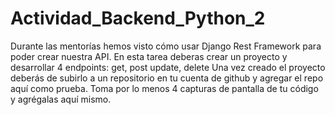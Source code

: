 # Actividad_Backend_Python_2
 Durante las mentorías hemos visto cómo usar Django Rest Framework para poder crear nuestra API.    En esta tarea deberas crear un proyecto y desarrollar 4 endpoints: get, post update, delete    Una vez creado el proyecto deberás de subirlo a un repositorio en tu cuenta de github y agregar el repo aquí como prueba. Toma por lo menos 4 capturas de pantalla de tu código y agrégalas aquí mismo.
